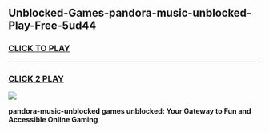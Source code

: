 
## Unblocked-Games-pandora-music-unblocked-Play-Free-5ud44
<h3>
<a href="https://premium76.site?title=pandora-music-unblocked&ref=10A">CLICK TO PLAY</a></h3>
<hr>

<h3>
<a href="https://premium76.site?title=pandora-music-unblocked&ref=10A">CLICK 2 PLAY</a>
  
</h3>

<a href="https://premium76.site?title=pandora-music-unblocked&ref=10A"><img src="https://clearcache.store/games.png"></a>


**pandora-music-unblocked games unblocked: Your Gateway to Fun and Accessible Online Gaming**
